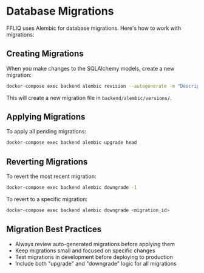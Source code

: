 # Database Migrations

FFLIQ uses Alembic for database migrations. Here's how to work with migrations:

## Creating Migrations

When you make changes to the SQLAlchemy models, create a new migration:

```bash
docker-compose exec backend alembic revision --autogenerate -m "Description of your changes"
```
This will create a new migration file in `backend/alembic/versions/`.

## Applying Migrations
To apply all pending migrations:
```bash
docker-compose exec backend alembic upgrade head
```

## Reverting Migrations
To revert the most recent migration:
```bash
docker-compose exec backend alembic downgrade -1
```
To revert to a specific migration:
```bash
docker-compose exec backend alembic downgrade <migration_id>
```

## Migration Best Practices
- Always review auto-generated migrations before applying them
- Keep migrations small and focused on specific changes
- Test migrations in development before deploying to production
- Include both "upgrade" and "downgrade" logic for all migrations
